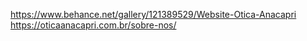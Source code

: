 https://www.behance.net/gallery/121389529/Website-Otica-Anacapri
https://oticaanacapri.com.br/sobre-nos/
